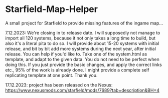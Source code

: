 # Starfield-Map-Helper
A small project for Starfield to provide missing features of the ingame map...

7.12.2023: We're closing in to release date. I will supposedly not manage to import all 120 systems, because it not only takes a long time to build, but also it's a literal pita to do so. I will provide about 15-20 systems with initial release, and bit by bit add more systems during the next year, after initial release. You can help if you'd like to. Take one of the system.html as template, and adapt to the given data. You do not need to be perfect when doing this. If you just provide the basic changes, and apply the correct links etc., 95% of the work is already done. I might provide a complete self replicating template at one point. Thank you.

17.12.2023: project has been released on the Nexus: https://www.nexusmods.com/starfield/mods/7689?tab=description&BH=4
